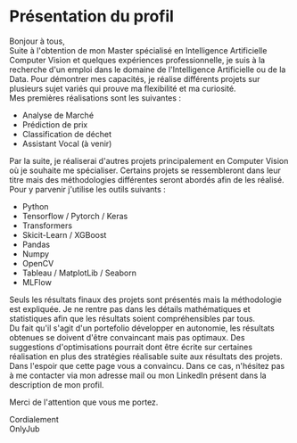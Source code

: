 # Présentation du profil
Bonjour à tous,  
Suite à l'obtention de mon Master spécialisé en Intelligence Artificielle Computer Vision et quelques expériences professionnelle, je suis à la recherche d'un emploi dans le domaine de l'Intelligence Artificielle ou de la Data.
Pour démontrer mes capacités, je réalise différents projets sur plusieurs sujet variés qui prouve ma flexibilité et ma curiosité.  
Mes premières réalisations sont les suivantes :
- Analyse de Marché
- Prédiction de prix
- Classification de déchet
- Assistant Vocal (à venir)

Par la suite, je réaliserai d'autres projets principalement en Computer Vision où je souhaite me spécialiser. Certains projets se ressembleront dans leur titre mais des méthodologies différentes seront abordés afin de les réalisé.  
Pour y parvenir j'utilise les outils suivants :  
- Python
- Tensorflow / Pytorch / Keras
- Transformers
- Skicit-Learn / XGBoost
- Pandas
- Numpy
- OpenCV
- Tableau / MatplotLib / Seaborn
- MLFlow

Seuls les résultats finaux des projets sont présentés mais la méthodologie est expliquée. Je ne rentre pas dans les détails mathématiques et statistiques afin que les résultats soient compréhensibles par tous.  
Du fait qu'il s'agit d'un portefolio développer en autonomie, les résultats obtenues se doivent d'être convaincant mais pas optimaux. Des suggestions d'optimisations pourrait dont être écrite sur certaines réalisation en plus des stratégies réalisable suite aux résultats des projets.  
Dans l'espoir que cette page vous a convaincu. Dans ce cas, n'hésitez pas à me contacter via mon adresse mail ou mon LinkedIn présent dans la description de mon profil.

Merci de l'attention que vous me portez.

Cordialement  
OnlyJub
